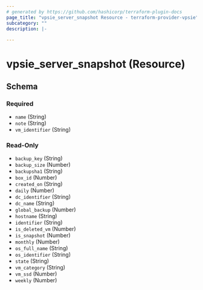 ```yaml
---
# generated by https://github.com/hashicorp/terraform-plugin-docs
page_title: "vpsie_server_snapshot Resource - terraform-provider-vpsie"
subcategory: ""
description: |-
  
---
```


# vpsie_server_snapshot (Resource)





<!-- schema generated by tfplugindocs -->
## Schema

### Required

- `name` (String)
- `note` (String)
- `vm_identifier` (String)

### Read-Only

- `backup_key` (String)
- `backup_size` (Number)
- `backupsha1` (String)
- `box_id` (Number)
- `created_on` (String)
- `daily` (Number)
- `dc_identifier` (String)
- `dc_name` (String)
- `global_backup` (Number)
- `hostname` (String)
- `identifier` (String)
- `is_deleted_vm` (Number)
- `is_snapshot` (Number)
- `monthly` (Number)
- `os_full_name` (String)
- `os_identifier` (String)
- `state` (String)
- `vm_category` (String)
- `vm_ssd` (Number)
- `weekly` (Number)
